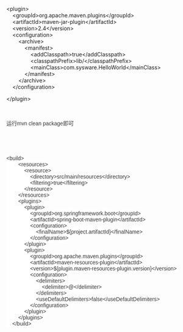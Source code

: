 &lt;plugin&gt; &nbsp;<br />
&nbsp; &nbsp; &lt;groupId&gt;org.apache.maven.plugins&lt;/groupId&gt; &nbsp;<br />
&nbsp; &nbsp; &lt;artifactId&gt;maven-jar-plugin&lt;/artifactId&gt; &nbsp;<br />
&nbsp; &nbsp; &lt;version&gt;2.4&lt;/version&gt; &nbsp;<br />
&nbsp; &nbsp; &lt;configuration&gt; &nbsp;<br />
&nbsp; &nbsp; &nbsp; &nbsp; &lt;archive&gt; &nbsp;<br />
&nbsp; &nbsp; &nbsp; &nbsp; &nbsp; &nbsp; &lt;manifest&gt; &nbsp;<br />
&nbsp; &nbsp; &nbsp; &nbsp; &nbsp; &nbsp; &nbsp; &nbsp; &lt;addClasspath&gt;true&lt;/addClasspath&gt; &nbsp;<br />
&nbsp; &nbsp; &nbsp; &nbsp; &nbsp; &nbsp; &nbsp; &nbsp; &lt;classpathPrefix&gt;lib/&lt;/classpathPrefix&gt; &nbsp;<br />
&nbsp; &nbsp; &nbsp; &nbsp; &nbsp; &nbsp; &nbsp; &nbsp; &lt;mainClass&gt;com.sysware.HelloWorld&lt;/mainClass&gt; &nbsp;<br />
&nbsp; &nbsp; &nbsp; &nbsp; &nbsp; &nbsp; &lt;/manifest&gt; &nbsp;<br />
&nbsp; &nbsp; &nbsp; &nbsp; &lt;/archive&gt; &nbsp;<br />
&nbsp; &nbsp; &lt;/configuration&gt; &nbsp;<br />
<p>
	&lt;/plugin&gt;&nbsp;
</p>
<p>
	<br />
</p>
<p>
	<span style="color:#333333;font-family:Arial;font-size:14px;white-space:normal;background-color:#FFFFFF;">运行mvn clean package即可</span> 
</p>
<p>
	<span style="color:#333333;font-family:Arial;font-size:14px;white-space:normal;background-color:#FFFFFF;"><br />
</span>
</p>
<p>
	<span style="color:#333333;font-family:Arial;font-size:14px;white-space:normal;background-color:#FFFFFF;"><br />
</span>
</p>
<p>
	<span style="color:#333333;font-family:Arial;font-size:14px;white-space:normal;background-color:#FFFFFF;">&lt;build&gt;<br />
&nbsp; &nbsp; &nbsp; &nbsp; &lt;resources&gt;<br />
&nbsp; &nbsp; &nbsp; &nbsp; &nbsp; &nbsp; &lt;resource&gt;<br />
&nbsp; &nbsp; &nbsp; &nbsp; &nbsp; &nbsp; &nbsp; &nbsp; &lt;directory&gt;src/main/resources&lt;/directory&gt;<br />
&nbsp; &nbsp; &nbsp; &nbsp; &nbsp; &nbsp; &nbsp; &nbsp; &lt;filtering&gt;true&lt;/filtering&gt;<br />
&nbsp; &nbsp; &nbsp; &nbsp; &nbsp; &nbsp; &lt;/resource&gt;<br />
&nbsp; &nbsp; &nbsp; &nbsp; &lt;/resources&gt;<br />
&nbsp; &nbsp; &nbsp; &nbsp; &lt;plugins&gt;<br />
&nbsp; &nbsp; &nbsp; &nbsp; &nbsp; &nbsp; &lt;plugin&gt;<br />
&nbsp; &nbsp; &nbsp; &nbsp; &nbsp; &nbsp; &nbsp; &nbsp; &lt;groupId&gt;org.springframework.boot&lt;/groupId&gt;<br />
&nbsp; &nbsp; &nbsp; &nbsp; &nbsp; &nbsp; &nbsp; &nbsp; &lt;artifactId&gt;spring-boot-maven-plugin&lt;/artifactId&gt;<br />
&nbsp; &nbsp; &nbsp; &nbsp; &nbsp; &nbsp; &nbsp; &nbsp; &lt;configuration&gt;<br />
&nbsp; &nbsp; &nbsp; &nbsp; &nbsp; &nbsp; &nbsp; &nbsp; &nbsp; &nbsp; &lt;finalName&gt;${project.artifactId}&lt;/finalName&gt;<br />
&nbsp; &nbsp; &nbsp; &nbsp; &nbsp; &nbsp; &nbsp; &nbsp; &lt;/configuration&gt;<br />
&nbsp; &nbsp; &nbsp; &nbsp; &nbsp; &nbsp; &lt;/plugin&gt;<br />
&nbsp; &nbsp; &nbsp; &nbsp; &nbsp; &nbsp; &lt;plugin&gt;<br />
&nbsp; &nbsp; &nbsp; &nbsp; &nbsp; &nbsp; &nbsp; &nbsp; &lt;groupId&gt;org.apache.maven.plugins&lt;/groupId&gt;<br />
&nbsp; &nbsp; &nbsp; &nbsp; &nbsp; &nbsp; &nbsp; &nbsp; &lt;artifactId&gt;maven-resources-plugin&lt;/artifactId&gt;<br />
&nbsp; &nbsp; &nbsp; &nbsp; &nbsp; &nbsp; &nbsp; &nbsp; &lt;version&gt;${plugin.maven-resources-plugin.version}&lt;/version&gt;<br />
&nbsp; &nbsp; &nbsp; &nbsp; &nbsp; &nbsp; &nbsp; &nbsp; &lt;configuration&gt;<br />
&nbsp; &nbsp; &nbsp; &nbsp; &nbsp; &nbsp; &nbsp; &nbsp; &nbsp; &nbsp; &lt;delimiters&gt;<br />
&nbsp; &nbsp; &nbsp; &nbsp; &nbsp; &nbsp; &nbsp; &nbsp; &nbsp; &nbsp; &nbsp; &nbsp; &lt;delimiter&gt;@&lt;/delimiter&gt;<br />
&nbsp; &nbsp; &nbsp; &nbsp; &nbsp; &nbsp; &nbsp; &nbsp; &nbsp; &nbsp; &lt;/delimiters&gt;<br />
&nbsp; &nbsp; &nbsp; &nbsp; &nbsp; &nbsp; &nbsp; &nbsp; &nbsp; &nbsp; &lt;useDefaultDelimiters&gt;false&lt;/useDefaultDelimiters&gt;<br />
&nbsp; &nbsp; &nbsp; &nbsp; &nbsp; &nbsp; &nbsp; &nbsp; &lt;/configuration&gt;<br />
&nbsp; &nbsp; &nbsp; &nbsp; &nbsp; &nbsp; &lt;/plugin&gt;<br />
&nbsp; &nbsp; &nbsp; &nbsp; &lt;/plugins&gt;<br />
&nbsp; &nbsp; &lt;/build&gt;<br />
<br />
</span>
</p>